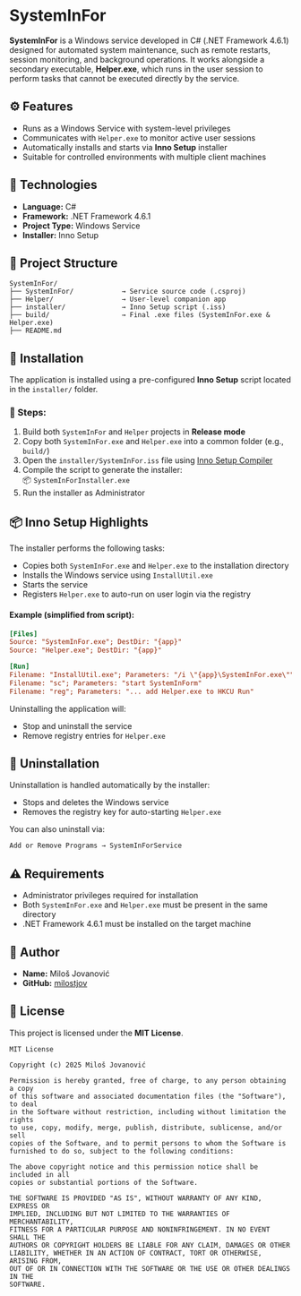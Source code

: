 # SystemInFor

**SystemInFor** is a Windows service developed in C# (.NET Framework 4.6.1) designed for automated system maintenance, such as remote restarts, session monitoring, and background operations. It works alongside a secondary executable, **Helper.exe**, which runs in the user session to perform tasks that cannot be executed directly by the service.

## ⚙️ Features

- Runs as a Windows Service with system-level privileges
- Communicates with `Helper.exe` to monitor active user sessions
- Automatically installs and starts via **Inno Setup** installer
- Suitable for controlled environments with multiple client machines

## 🧱 Technologies

- **Language:** C#
- **Framework:** .NET Framework 4.6.1
- **Project Type:** Windows Service
- **Installer:** Inno Setup

## 📁 Project Structure

```
SystemInFor/
├── SystemInFor/            → Service source code (.csproj)
├── Helper/                 → User-level companion app
├── installer/              → Inno Setup script (.iss)
├── build/                  → Final .exe files (SystemInFor.exe & Helper.exe)
├── README.md
```

## 🚀 Installation

The application is installed using a pre-configured **Inno Setup** script located in the `installer/` folder.

### 🧰 Steps:

1. Build both `SystemInFor` and `Helper` projects in **Release mode**
2. Copy both `SystemInFor.exe` and `Helper.exe` into a common folder (e.g., `build/`)
3. Open the `installer/SystemInFor.iss` file using [Inno Setup Compiler](https://jrsoftware.org/isinfo.php)
4. Compile the script to generate the installer:  
   📦 `SystemInForInstaller.exe`
5. Run the installer as Administrator

## 📦 Inno Setup Highlights

The installer performs the following tasks:

- Copies both `SystemInFor.exe` and `Helper.exe` to the installation directory
- Installs the Windows service using `InstallUtil.exe`
- Starts the service
- Registers `Helper.exe` to auto-run on user login via the registry

#### Example (simplified from script):

```ini
[Files]
Source: "SystemInFor.exe"; DestDir: "{app}"
Source: "Helper.exe"; DestDir: "{app}"

[Run]
Filename: "InstallUtil.exe"; Parameters: "/i \"{app}\SystemInFor.exe\""
Filename: "sc"; Parameters: "start SystemInForm"
Filename: "reg"; Parameters: "... add Helper.exe to HKCU Run"
```

Uninstalling the application will:
- Stop and uninstall the service
- Remove registry entries for `Helper.exe`

## 🔄 Uninstallation

Uninstallation is handled automatically by the installer:

- Stops and deletes the Windows service
- Removes the registry key for auto-starting `Helper.exe`

You can also uninstall via:
```bash
Add or Remove Programs → SystemInForService
```

## ⚠️ Requirements

- Administrator privileges required for installation
- Both `SystemInFor.exe` and `Helper.exe` must be present in the same directory
- .NET Framework 4.6.1 must be installed on the target machine

## 👤 Author

- **Name:** Miloš Jovanović  
- **GitHub:** [milostjov](https://github.com/milostjov)

## 📄 License

This project is licensed under the **MIT License**.

```text
MIT License

Copyright (c) 2025 Miloš Jovanović

Permission is hereby granted, free of charge, to any person obtaining a copy
of this software and associated documentation files (the "Software"), to deal
in the Software without restriction, including without limitation the rights
to use, copy, modify, merge, publish, distribute, sublicense, and/or sell
copies of the Software, and to permit persons to whom the Software is
furnished to do so, subject to the following conditions:

The above copyright notice and this permission notice shall be included in all
copies or substantial portions of the Software.

THE SOFTWARE IS PROVIDED "AS IS", WITHOUT WARRANTY OF ANY KIND, EXPRESS OR
IMPLIED, INCLUDING BUT NOT LIMITED TO THE WARRANTIES OF MERCHANTABILITY,
FITNESS FOR A PARTICULAR PURPOSE AND NONINFRINGEMENT. IN NO EVENT SHALL THE
AUTHORS OR COPYRIGHT HOLDERS BE LIABLE FOR ANY CLAIM, DAMAGES OR OTHER
LIABILITY, WHETHER IN AN ACTION OF CONTRACT, TORT OR OTHERWISE, ARISING FROM,
OUT OF OR IN CONNECTION WITH THE SOFTWARE OR THE USE OR OTHER DEALINGS IN THE
SOFTWARE.
```
